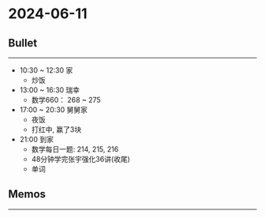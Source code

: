 # 2024-06-11

## Bullet
---
- 10:30 ~ 12:30 家
	- 炒饭
- 13:00 ~ 16:30  瑞幸
	- 数学660： 268 ~ 275
- 17:00 ~ 20:30  舅舅家
	- 夜饭
	- 打红中, 赢了3块
- 21:00 到家
	- 数学每日一题: 214, 215, 216
	- 48分钟学完张宇强化36讲(收尾)
	- 单词
## Memos
---
